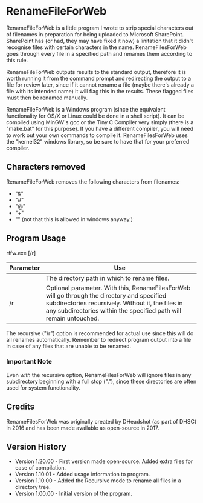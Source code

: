 # RenameFileForWeb

RenameFileForWeb is a little program I wrote to strip special characters out of filenames in preparation for being uploaded to Microsoft SharePoint.  SharePoint has (or had, they may have fixed it now) a linitation that it didn't recognise files with certain characters in the name.  RenameFilesForWeb goes through every file in a specified path and renames them according to this rule.

RenameFileForWeb outputs results to the standard output, therefore it is worth running it from the command prompt and redirecting the output to a file for review later, since if it cannot rename a file (maybe there's already a file with its intended name) it will flag this in the results.  These flagged files must then be renamed manually.

RenameFileForWeb is a Windows program (since the equivalent functionality for OS/X or Linux could be done in a shell script).  It can be compiled using MinGW's gcc or the Tiny C Compiler very simply (there is a "make.bat" for this purpose).  If you have a different compiler, you will need to work out your own commands to compile it.  RenameFilesForWeb uses the "kernel32" windows library, so be sure to have that for your preferred compiler.

## Characters removed

RenameFileForWeb removes the following characters from filenames:

* "&"
* "#"
* "@"
* "+"
* "\" (not that this is allowed in windows anyway.)

## Program Usage

rffw.exe [/r] <directory name>

Parameter | Use
--------- | ---
<directory name> | The directory path in which to rename files.
/r | Optional parameter.  With this, RenameFilesForWeb will go through the directory and specified subdirectories recursively.  Without it, the files in any subdirectories within the specified path will remain untouched.

The recursive ("/r") option is recommended for actual use since this will do all renames automatically.  Remember to redirect program output into a file in case of any files that are unable to be renamed.

### Important Note

Even _with_ the recursive option, RenameFilesForWeb will ignore files in any subdirectory beginning with a full stop ("."), since these directories are often used for system functionality.

## Credits

RenameFilesForWeb was originally created by DHeadshot (as part of DHSC) in 2016 and has been made available as open-source in 2017.

## Version History

* Version 1.20.00 - First version made open-source.  Added extra files for ease of compilation.
* Version 1.10.01 - Added usage information to program.
* Version 1.10.00 - Added the Recursive mode to rename all files in a directory tree.
* Version 1.00.00 - Initial version of the program.